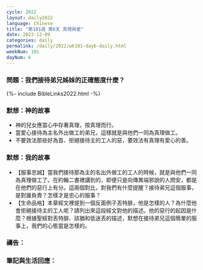 ```yaml
---
cycle: 2022
layout: daily2022
language: Chinese
title: "第101週 第6天 真理與愛"
date: 2023-12-09
categories: daily
permalink: /daily/2022/wk101-day6-daily.html
weekNum: 101
dayNum: 6
---
```


### 問題：我們接待弟兄姊妹的正確態度什麼？

{%- include BibleLinks2022.html -%}

### 默想：神的故事 
+ 神的兒女應當心中存著真理，按真理而行。
+ 當愛心接待為主名外出做工的弟兄，這樣就是與他們一同為真理做工。
+ 不要效法那些好為首、拒絕接待主的工人的惡，要效法有真理有愛心的善。

### 默想：我的故事
+ 【服事忠誠】當我們接待那為主的名出外做工的工人的時候，就是與他們一同為真理做工了。在約翰二書裡講到的，即便只是向傳異端邪說的人問安，都是在他們的惡行上有分。這兩個對比，對我們有什麼提醒？接待弟兄這個服事，是對誰負責？怎樣才是忠心的服事？
+ 【生命品格】本章經文裡提到一個反面例子丟特腓，他是怎樣的人？為什麼他會拒絕接待主的工人呢？請列出來這段經文對他的描述。他的惡行的起因是什麼？根據聖經對丟特腓、該猶和低迷丟的描述，默想在接待弟兄這個簡單的服事上，我們的心態當是怎樣的。

### 禱告：

### 筆記與生活回應：
